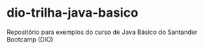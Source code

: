 # dio-trilha-java-basico
Repositório para exemplos do curso de Java Básico do Santander Bootcamp (DIO)
